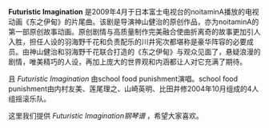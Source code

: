 

**Futuristic Imagination**
是2009年4月于日本富士电视台的noitaminA播放的电视动画《东之伊甸》的片尾曲。该剧是导演神山健治的原创作品，亦为noitaminA的第一部原创故事动画。原创剧情与高质量制作完美融合使曲折离奇的故事更加引人入胜，担任人设的羽海野千花和负责配乐的川井宪次都堪称是豪华阵容的必要成员。由神山健治和羽海野千花联合打造的《东之伊甸》与观众见面了，悬疑浪漫的剧情，唯美精巧的人设，再加上庞大的世界观和内涵都让人对它充满了期待。

  
且 _Futuristic Imagination_ 由school food punishment演唱。school food
punishment由内村友美、莲尾理之、山崎英明、比田井修2004年10月组成的4人组摇滚乐队。

  
这里我们提供 _Futuristic Imagination钢琴谱_ ，希望大家喜欢。

